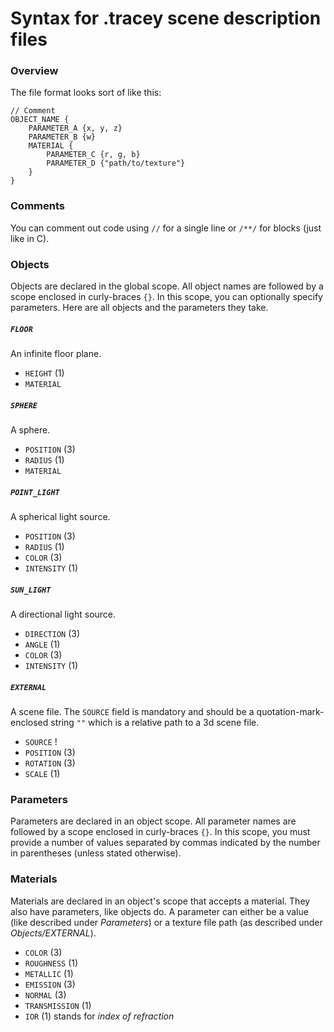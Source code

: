 # Syntax for .tracey scene description files

### Overview
The file format looks sort of like this:
``` JS
// Comment
OBJECT_NAME {
    PARAMETER_A {x, y, z}
    PARAMETER_B {w}
    MATERIAL {
        PARAMETER_C {r, g, b}
        PARAMETER_D {"path/to/texture"}
    }
}
```

### Comments
You can comment out code using `//` for a single line or `/**/` for blocks (just like in C).

### Objects
Objects are declared in the global scope. All object names are followed by a scope enclosed in curly-braces `{}`. In this scope, you can optionally specify parameters. Here are all objects and the parameters they take.  

##### `FLOOR`
An infinite floor plane.  
+ `HEIGHT` (1)
+ `MATERIAL`

##### `SPHERE`
A sphere.  
+ `POSITION` (3)
+ `RADIUS` (1)
+ `MATERIAL`

##### `POINT_LIGHT`
A spherical light source.  
+ `POSITION` (3)
+ `RADIUS` (1)
+ `COLOR` (3)
+ `INTENSITY` (1)

##### `SUN_LIGHT`
A directional light source.  
+ `DIRECTION` (3)
+ `ANGLE` (1)
+ `COLOR` (3)
+ `INTENSITY` (1)

##### `EXTERNAL`
A scene file. The `SOURCE` field is mandatory and should be a quotation-mark-enclosed string `""` which is a relative path to a 3d scene file.
+ `SOURCE` !
+ `POSITION` (3)
+ `ROTATION` (3)
+ `SCALE` (1)

### Parameters
Parameters are declared in an object scope. All parameter names are followed by a scope enclosed in curly-braces `{}`. In this scope, you must provide a number of values separated by commas indicated by the number in parentheses (unless stated otherwise).  

### Materials
Materials are declared in an object's scope that accepts a material. They also have parameters, like objects do. A parameter can either be a value (like described under *Parameters*) or a texture file path (as described under *Objects/EXTERNAL*).
+ `COLOR` (3)
+ `ROUGHNESS` (1)
+ `METALLIC` (1)
+ `EMISSION` (3)
+ `NORMAL` (3)
+ `TRANSMISSION` (1)
+ `IOR` (1) stands for *index of refraction*

